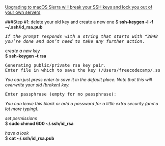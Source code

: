 [Upgrading to macOS Sierra will break your SSH keys and lock you out of your own servers](https://medium.freecodecamp.com/upgrading-to-macos-sierra-will-break-your-ssh-keys-and-lock-you-out-of-your-own-servers-f413ac96139a#.7gavw5z76)

###Step #1: delete your old key and create a new one
$ <b>ssh-keygen -l -f ~/.ssh/id_rsa.pub</b>
<pre>
<em>If the prompt responds with a string that starts with “2048 SHA256”   
you’re done and don’t need to take any further action.</em>
</pre>

<em>create a new key</em>  
$ <b>ssh-keygen -t rsa</b>

<pre>
Generating public/private rsa key pair.
Enter file in which to save the key (/Users/freecodecamp/.ssh/id_rsa):
</pre>

<em>You can just press enter to save it in the default place. 
Note that this will overwrite your old (broken) key.</em>

<pre>
Enter passphrase (empty for no passphrase):
</pre>

<em>You can leave this blank or add a password for a little extra 
security (and a lot more typing).</em>

<em>set permissions</em>   
$ <b>sudo chmod 600 ~/.ssh/id_rsa</b>

<em>have a look</em>   
$ <b>cat ~/.ssh/id_rsa.pub</b>
